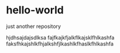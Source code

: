 # hello-world
just another repository

hjdhsajdajsdlksa
fajfkajkfjalkflkajsklfhlkashfa
faksfhkajshlkfhjalkshfjlkashlkfhaslkfhlkashfa
